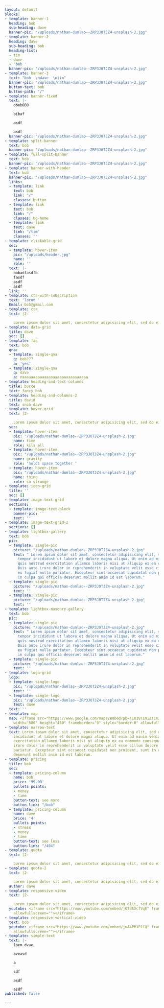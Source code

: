 ```yaml
---
layout: default
blocks:
- template: banner-1
  heading: bob
  sub-heading: dave
  banner-pic: "/uploads/nathan-dumlao--ZRP3J0TJZ4-unsplash-2.jpg"
- template: banner-2
  heading: dave
  sub-heading: bob
  heading-list:
  - tim
  - dave
  - 'bob '
  banner-pic: "/uploads/nathan-dumlao--ZRP3J0TJZ4-unsplash-2.jpg"
- template: banner-3
  text: "bob  \ndave  \ntim"
  banner-pic: "/uploads/nathan-dumlao--ZRP3J0TJZ4-unsplash-2.jpg"
  button-text: bob
  button-path: "/"
- template: banner-fixed
  text: |-
    obobOBO

    bibaf

    asdf

    asdf
  banner-pic: "/uploads/nathan-dumlao--ZRP3J0TJZ4-unsplash-2.jpg"
- template: split-banner
  text: bob
  banner-pic: "/uploads/nathan-dumlao--ZRP3J0TJZ4-unsplash-2.jpg"
- template: full-split-banner
  text: bob
  banner-pic: "/uploads/nathan-dumlao--ZRP3J0TJZ4-unsplash-2.jpg"
- template: banner-with-header
  text: bob
  banner-pic: "/uploads/nathan-dumlao--ZRP3J0TJZ4-unsplash-2.jpg"
  links:
  - template: link
    text: bob
    link: "/"
    classes: button
  - template: link
    text: bob
    link: "/"
    classes: bg-home
  - template: link
    text: dave
    link: "/tim"
    classes: ''
- template: clickable-grid
  sec:
  - template: hover-item
    pic: "/uploads/header.jpg"
    name: ''
    role: ''
  text: |-
    bobadfasdfb
    fasdf
    asdf
    asdf
  link: ''
- template: cta-with-subscription
  text: 'lorum '
  Email: bob@gmail.com
- template: cta
  text: |2-

    Lorem ipsum dolor sit amet, consectetur adipisicing elit, sed do eiusmod tempor incididunt ut labore et dolore magna aliqua. Ut enim ad minim veniam, quis nostrud exercitation ullamco laboris nisi ut aliquip ex ea commodo consequat. Duis aute irure dolor in reprehenderit in voluptate velit esse cillum dolore eu fugiat nulla pariatur. Excepteur sint occaecat cupidatat non proident, sunt in culpa qui officia deserunt mollit anim id est laborum.
- template: data-grid
  title: dave
  sec: []
- template: faq
  text: bob
  qna:
  - template: single-qna
    q: bob???
    a: 'yes'
  - template: single-qna
    q: dave
    a: naaaaaaaaaaaaaaaaaaaaaaaaaaaaaa
- template: heading-and-text-columns
  title: burce
  text: fancy bob
- template: heading-and-columns-2
  title: david
  text: snob dave
- template: hover-grid
  text: |2-

    Lorem ipsum dolor sit amet, consectetur adipisicing elit, sed do eiusmod tempor incididunt ut labore et dolore magna aliqua. Ut enim ad minim veniam, quis nostrud exercitation ullamco laboris nisi ut aliquip ex ea commodo consequat. Duis aute irure dolor in reprehenderit in voluptate velit esse cillum dolore eu fugiat nulla pariatur. Excepteur sint occaecat cupidatat non proident, sunt in culpa qui officia deserunt mollit anim id est laborum.
  sec:
  - template: hover-item
    pic: "/uploads/nathan-dumlao--ZRP3J0TJZ4-unsplash-2.jpg"
    name: time
    role: kils all
  - template: hover-item
    pic: "/uploads/nathan-dumlao--ZRP3J0TJZ4-unsplash-2.jpg"
    name: gravity
    role: 'holds space together '
  - template: hover-item
    pic: "/uploads/nathan-dumlao--ZRP3J0TJZ4-unsplash-2.jpg"
    name: thing
    role: so strange
- template: icon-grid
  title: ''
  sec: []
- template: image-text-grid
  sections:
  - template: image-text-block
    banner-pic: ''
    text: ''
- template: image-text-grid-2
  sections: []
- template: lightbox-gallery
  text: bob
  pic:
  - template: single-pic
    picture: "/uploads/nathan-dumlao--ZRP3J0TJZ4-unsplash-2.jpg"
    text: " Lorem ipsum dolor sit amet, consectetur adipisicing elit, sed do eiusmod
      tempor incididunt ut labore et dolore magna aliqua. Ut enim ad minim veniam,
      quis nostrud exercitation ullamco laboris nisi ut aliquip ex ea commodo consequat.
      Duis aute irure dolor in reprehenderit in voluptate velit esse cillum dolore
      eu fugiat nulla pariatur. Excepteur sint occaecat cupidatat non proident, sunt
      in culpa qui officia deserunt mollit anim id est laborum."
  - template: single-pic
    picture: "/uploads/nathan-dumlao--ZRP3J0TJZ4-unsplash-2.jpg"
    text: ''
  - template: single-pic
    picture: "/uploads/nathan-dumlao--ZRP3J0TJZ4-unsplash-2.jpg"
    text: ''
- template: lightbox-masonry-gallery
  text: bob
  pic:
  - template: single-pic
    picture: "/uploads/nathan-dumlao--ZRP3J0TJZ4-unsplash-2.jpg"
    text: " Lorem ipsum dolor sit amet, consectetur adipisicing elit, sed do eiusmod
      tempor incididunt ut labore et dolore magna aliqua. Ut enim ad minim veniam,
      quis nostrud exercitation ullamco laboris nisi ut aliquip ex ea commodo consequat.
      Duis aute irure dolor in reprehenderit in voluptate velit esse cillum dolore
      eu fugiat nulla pariatur. Excepteur sint occaecat cupidatat non proident, sunt
      in culpa qui officia deserunt mollit anim id est laborum."
  - template: single-pic
    picture: "/uploads/nathan-dumlao--ZRP3J0TJZ4-unsplash-2.jpg"
    text: ''
- template: logo-grid
  logo:
  - template: single-logo
    pic: "/uploads/nathan-dumlao--ZRP3J0TJZ4-unsplash-2.jpg"
    text: ''
  - template: single-logo
    pic: "/uploads/nathan-dumlao--ZRP3J0TJZ4-unsplash-2.jpg"
    text: dave
  text: ''
- template: map
  map: <iframe src="https://www.google.com/maps/embed?pb=!1m18!1m12!1m3!1d3722.962205632781!2d115.13192605103174!3d-8.659097852830726!2m3!1f0!2f0!3f0!3m2!1i1024!2i768!4f13.1!3m3!1m2!1s0x2dd2387daec155db%3A0x7fa32c5e3dc6fe8d!2sOld+Man&#39;s!5e0!3m2!1sen!2sid!4v1565511305356!5m2!1sen!2sid"
    width="600" height="450" frameborder="0" style="border:0" allowfullscreen></iframe>
- template: narrow-text
  text: Lorem ipsum dolor sit amet, consectetur adipisicing elit, sed do eiusmod tempor
    incididunt ut labore et dolore magna aliqua. Ut enim ad minim veniam, quis nostrud
    exercitation ullamco laboris nisi ut aliquip ex ea commodo consequat. Duis aute
    irure dolor in reprehenderit in voluptate velit esse cillum dolore eu fugiat nulla
    pariatur. Excepteur sint occaecat cupidatat non proident, sunt in culpa qui officia
    deserunt mollit anim id est laborum.
- template: pricing
  title: bob
  sec:
  - template: pricing-column
    name: bob
    price: '99.99'
    bullets points:
    - money
    - time
    button-text: see more
    button-link: "/bob"
  - template: pricing-column
    name: dave
    price: '4'
    bullets points:
    - stress
    - money
    - time
    button-text: see less
    button-link: "/404"
- template: quote
  text: |2-

    Lorem ipsum dolor sit amet, consectetur adipisicing elit, sed do eiusmod tempor incididunt ut labore et dolore magna aliqua. Ut enim ad minim veniam, quis nostrud exercitation ullamco laboris nisi ut aliquip ex ea commodo consequat. Duis aute irure dolor in reprehenderit in voluptate velit esse cillum dolore eu fugiat nulla pariatur. Excepteur sint occaecat cupidatat non proident, sunt in culpa qui officia deserunt mollit anim id est laborum.
- template: quote-2
  text: |2-

    Lorem ipsum dolor sit amet, consectetur adipisicing elit, sed do eiusmod tempor incididunt ut labore et dolore magna aliqua. Ut enim ad minim veniam, quis nostrud exercitation ullamco laboris nisi ut aliquip ex ea commodo consequat. Duis aute irure dolor in reprehenderit in voluptate velit esse cillum dolore eu fugiat nulla pariatur. Excepteur sint occaecat cupidatat non proident, sunt in culpa qui officia deserunt mollit anim id est laborum.
  author: dave
- template: responsive-video
  text: |2-

    Lorem ipsum dolor sit amet, consectetur adipisicing elit, sed do eiusmod tempor incididunt ut labore et dolore magna aliqua. Ut enim ad minim veniam, quis nostrud exercitation ullamco laboris nisi ut aliquip ex ea commodo consequat. Duis aute irure dolor in reprehenderit in voluptate velit esse cillum dolore eu fugiat nulla pariatur. Excepteur sint occaecat cupidatat non proident, sunt in culpa qui officia deserunt mollit anim id est laborum.
  youtube: <iframe src="https://www.youtube.com/embed/jG7dSXcfVqE" frameborder="0"
    allowfullscreen=""></iframe>
- template: responsive-vertical-video
  text: bob
  youtube: <iframe src="https://www.youtube.com/embed/juA4PM1PlCQ" frameborder="0"
    allowfullscreen=""></iframe>
- template: simple-text
  text: |-
    loem dvae

    aveasd

    a

    sdf

    asdf

    asdf
published: false

---
```

